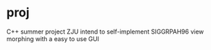 # proj
C++ summer project ZJU
intend to self-implement SIGGRPAH96 view morphing with a easy to use GUI

